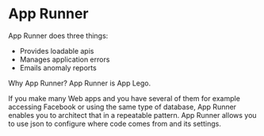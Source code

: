 # App Runner

App Runner does three things:
* Provides loadable apis
* Manages application errors
* Emails anomaly reports

Why App Runner? App Runner is App Lego.

If you make many Web apps and you have several of them for example accessing Facebook or using the same type of database, App Runner enables you to architect that in a repeatable pattern. App Runner allows you to use json to configure where code comes from and its settings.